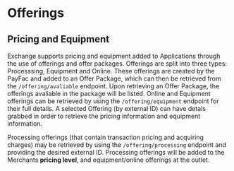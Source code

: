# Offerings

## Pricing and Equipment
Exchange supports pricing and equipment added to Applications through the use of offerings and offer packages. Offerings are split into three types: Processsing, Equipment and Online. These offerings are created by the PayFac and added to an Offer Package, which can then be retrieved from the `/offering/avaliable` endpoint. Upon retrieving an Offer Package, the offerings avaliable in the package will be listed. Online and Equipment offerings can be retrieved by using the `/offering/equipment` endpoint for their full details. A selected Offering (by external ID) can have detals grabbed in order to retrieve the pricing information and equipment information.

Processing offerings (that contain transaction pricing and acquiring charges) may be retrieved by using the `/offering/processing` endpoint and providing the desired external ID. 
Processing offerings will be added to the Merchants **pricing level**, and equipment/online offerings at the outlet.

